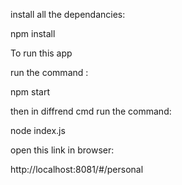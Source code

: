 install all the dependancies:

npm install

To run this app

run the command :

npm start

then in diffrend cmd run the command:

node index.js

open this link in browser:

http://localhost:8081/#/personal
